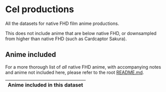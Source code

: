 # Cel productions

All the datasets for native FHD film anime productions.

This does not include anime that are below native FHD,
or downsampled from higher than native FHD
(such as Cardcaptor Sakura).

## Anime included

For a more thorough list of _all_ native FHD anime,
with accompanying notes and anime not included here,
please refer to the root [README.md].

| Anime included in this dataset |
| ------------------------------ |

[README.md]: ../README.md
